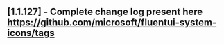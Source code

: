 ## [1.1.127] - Complete change log present here https://github.com/microsoft/fluentui-system-icons/tags